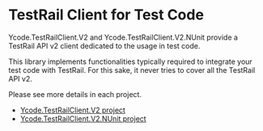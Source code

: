 ﻿# TestRail Client for Test Code
Ycode.TestRailClient.V2 and Ycode.TestRailClient.V2.NUnit provide a TestRail API v2 client dedicated to the usage in test code.

This library implements functionalities typically required to integrate your test code with TestRail. For this sake, it never tries to cover all the TestRail API v2.

Please see more details in each project.

* [Ycode.TestRailClient.V2 project](src/TestRailClient.V2/README.md)
* [Ycode.TestRailClient.V2.NUnit project](src/TestRailClient.V2.NUnit/README.md)
